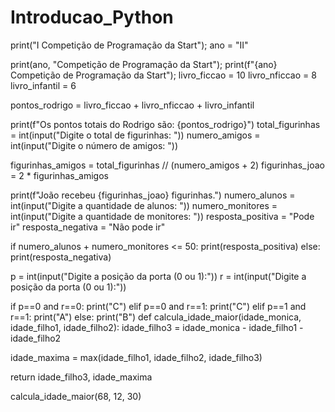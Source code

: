 # Introducao_Python
print("I Competição de Programação da Start");
ano = "II"

print(ano, "Competição de Programação da Start");
print(f"{ano} Competição de Programação da Start");
livro_ficcao = 10
livro_nficcao = 8
livro_infantil = 6

pontos_rodrigo = livro_ficcao + livro_nficcao + livro_infantil

print(f"Os pontos totais do Rodrigo são: {pontos_rodrigo}")
total_figurinhas = int(input("Digite o total de figurinhas: "))
numero_amigos = int(input("Digite o número de amigos: "))

figurinhas_amigos = total_figurinhas // (numero_amigos + 2)
figurinhas_joao = 2 * figurinhas_amigos

print(f"João recebeu {figurinhas_joao} figurinhas.")
numero_alunos = int(input("Digite a quantidade de alunos: "))
numero_monitores = int(input("Digite a quantidade de monitores: "))
resposta_positiva = "Pode ir"
resposta_negativa = "Não pode ir"

if numero_alunos + numero_monitores <= 50:
  print(resposta_positiva)
else:
  print(resposta_negativa)

  p = int(input("Digite a posição da porta (0 ou 1):"))
r = int(input("Digite a posição da porta (0 ou 1):"))

if p==0 and r==0:
  print("C")
elif p==0 and r==1:
    print("C")
elif p==1 and r==1:
  print("A")
else:
  print("B")
  def calcula_idade_maior(idade_monica, idade_filho1, idade_filho2):
  idade_filho3 = idade_monica - idade_filho1 - idade_filho2

  idade_maxima = max(idade_filho1, idade_filho2, idade_filho3)

  return idade_filho3, idade_maxima

calcula_idade_maior(68, 12, 30)
